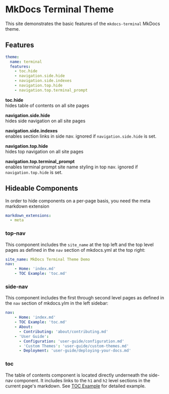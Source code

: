 # MkDocs Terminal Theme

This site demonstrates the basic features of the `mkdocs-terminal` MkDocs theme.

## Features

```mkdocs.yml
theme:
  name: terminal
  features:
    - toc.hide
    - navigation.side.hide
    - navigation.side.indexes
    - navigation.top.hide
    - navigation.top.terminal_prompt
```
**toc.hide**  
hides table of contents on all site pages

**navigation.side.hide**  
hides side navigation on all site pages

**navigation.side.indexes**  
enables section links in side nav.  ignored if `navigation.side.hide` is set.

**navigation.top.hide**  
hides top navigation on all site pages

**navigation.top.terminal_prompt**  
enables terminal prompt site name styling in top nav.  ignored if `navigation.top.hide` is set.

## Hideable Components
In order to hide components on a per-page basis, you need the meta markdown extension
```mkdocs.yml
markdown_extensions:
  - meta
```
### top-nav
This component includes the `site_name` at the top left and the top level pages as defined in the `nav` section of mkdocs.yml at the top right:

```mkdocs.yml
site_name: MkDocs Terminal Theme Demo
nav:
    - Home: 'index.md'
    - TOC Example: 'toc.md'
```

### side-nav
This component includes the first through second level pages as defined in the `nav` section of mkdocs.ylm in the left sidebar:

```mkdocs.yml
nav:
    - Home: 'index.md'
    - TOC Example: 'toc.md'
    - About: 
      - Contributing: 'about/contributing.md'
    - 'User Guide':
      - Configuration: 'user-guide/configuration.md'
      - 'Custom Themes': 'user-guide/custom-themes.md'
      - Deployment: 'user-guide/deploying-your-docs.md'
```

### toc
The table of contents component is located directly underneath the side-nav component.  It includes links to the `h1` and `h2` level sections in the current page's markdown.  See [TOC Example](toc) for detailed example.

